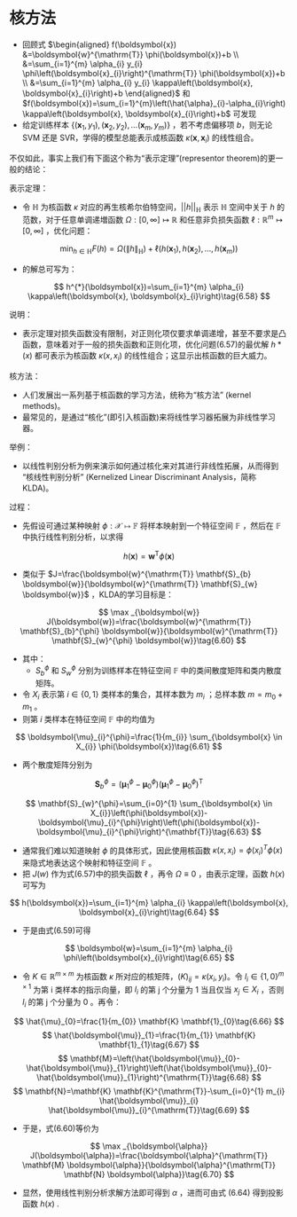 

# 核方法


- 回顾式 $\begin{aligned} f(\boldsymbol{x}) &=\boldsymbol{w}^{\mathrm{T}} \phi(\boldsymbol{x})+b \\ &=\sum_{i=1}^{m} \alpha_{i} y_{i} \phi\left(\boldsymbol{x}_{i}\right)^{\mathrm{T}} \phi(\boldsymbol{x})+b \\ &=\sum_{i=1}^{m} \alpha_{i} y_{i} \kappa\left(\boldsymbol{x}, \boldsymbol{x}_{i}\right)+b \end{aligned}$ 和 $f(\boldsymbol{x})=\sum_{i=1}^{m}\left(\hat{\alpha}_{i}-\alpha_{i}\right) \kappa\left(\boldsymbol{x}, \boldsymbol{x}_{i}\right)+b$ 可发现
- 给定训练样本 $\left\{\left(\boldsymbol{x}_{1}, y_{1}\right),\left(\boldsymbol{x}_{2}, y_{2}\right), \ldots\right.\left(\boldsymbol{x}_{m}, y_{m}\right) \}$  ，若不考虑偏移项 $b$，则无论 SVM 还是 SVR，学得的模型总能表示成核函数 $\kappa\left(\boldsymbol{x}, \boldsymbol{x}_{i}\right)$ 的线性组合。

不仅如此，事实上我们有下面这个称为“表示定理”(representor theorem)的更一般的结论：

表示定理：

- 令 $\mathbb{H}$ 为核函数 $\kappa$ 对应的再生核希尔伯特空间，$||h||_{\mathbb{H} }$  表示 $\mathbb{H}$ 空间中关于 $h$ 的范数，对于任意单调递増函数 $\Omega :[0, \infty] \mapsto \mathbb{R}$ 和任意非负损失函数 $\ell : \mathbb{R}^{m} \mapsto[0, \infty]$ ，优化问题：

$$
\min _{h \in \mathbb{H}} F(h)=\Omega\left(\|h\|_{\mathbb{H}}\right)+\ell\left(h\left(\boldsymbol{x}_{1}\right), h\left(\boldsymbol{x}_{2}\right), \ldots, h\left(\boldsymbol{x}_{m}\right)\right)\tag{6.57}
$$

- 的解总可写为：

$$
h^{*}(\boldsymbol{x})=\sum_{i=1}^{m} \alpha_{i} \kappa\left(\boldsymbol{x}, \boldsymbol{x}_{i}\right)\tag{6.58}
$$

说明：

- 表示定理对损失函数没有限制，对正则化项仅要求单调递增，甚至不要求是凸函数，意味着对于一般的损失函数和正则化项，优化问题(6.57)的最优解 $h*(x)$ 都可表示为核函数 $\kappa(x,x_i)$ 的线性组合；这显示出核函数的巨大威力。

核方法：

- 人们发展出一系列基于核函数的学习方法，统称为“核方法” (kernel methods)。
- 最常见的，是通过“核化”(即引入核函数)来将线性学习器拓展为非线性学习器。


举例：

- 以线性判别分析为例来演示如何通过核化来对其进行非线性拓展，从而得到 “核线性判别分析” (Kernelized Linear Discriminant Analysis，简称 KLDA)。

过程：

- 先假设可通过某种映射 $\phi:\mathcal{X}\mapsto \mathbb{F}$ 将样本映射到一个特征空间 $\mathbb{F}$ ，然后在 $\mathbb{F}$ 中执行线性判别分析，以求得

$$
h(\boldsymbol{x})=\boldsymbol{w}^{\mathrm{T}} \phi(\boldsymbol{x})\tag{6.59}
$$


- 类似于 $J=\frac{\boldsymbol{w}^{\mathrm{T}} \mathbf{S}_{b} \boldsymbol{w}}{\boldsymbol{w}^{\mathrm{T}} \mathbf{S}_{w} \boldsymbol{w}}$ ，KLDA的学习目标是：

$$
\max _{\boldsymbol{w}} J(\boldsymbol{w})=\frac{\boldsymbol{w}^{\mathrm{T}} \mathbf{S}_{b}^{\phi} \boldsymbol{w}}{\boldsymbol{w}^{\mathrm{T}} \mathbf{S}_{w}^{\phi} \boldsymbol{w}}\tag{6.60}
$$

- 其中：
  - $S_b^\phi$ 和 $S_w^\phi$ 分别为训练样本在特征空间 $\mathbb{F}$ 中的类间散度矩阵和类内散度矩阵。
- 令 $X_i$ 表示第 $i\in \{0,1\}$ 类样本的集合，其样本数为 $m_i$ ；总样本数 $m=m_0+m_1$ 。
- 则第 $i$ 类样本在特征空间 $\mathbb{F}$ 中的均值为


$$
\boldsymbol{\mu}_{i}^{\phi}=\frac{1}{m_{i}} \sum_{\boldsymbol{x} \in X_{i}} \phi(\boldsymbol{x})\tag{6.61}
$$

- 两个散度矩阵分别为

$$
\mathbf{S}_{b}^{\phi}=\left(\boldsymbol{\mu}_{1}^{\phi}-\boldsymbol{\mu}_{0}^{\phi}\right)\left(\boldsymbol{\mu}_{1}^{\phi}-\boldsymbol{\mu}_{0}^{\phi}\right)^{\mathrm{T}}\tag{6.62}
$$

$$
\mathbf{S}_{w}^{\phi}=\sum_{i=0}^{1} \sum_{\boldsymbol{x} \in X_{i}}\left(\phi(\boldsymbol{x})-\boldsymbol{\mu}_{i}^{\phi}\right)\left(\phi(\boldsymbol{x})-\boldsymbol{\mu}_{i}^{\phi}\right)^{\mathbf{T}}\tag{6.63}
$$

- 通常我们难以知道映射 $\phi$ 的具体形式，因此使用核函数 $\kappa(x,x_i)=\phi(x_i)^T\phi(x)$ 来隐式地表达这个映射和特征空间 $\mathbb{F}$ 。
- 把 $J(w)$ 作为式(6.57)中的损失函数 $\ell$ ，再令 $\Omega \equiv 0$ ，由表示定理，函数 $h(x)$ 可写为


$$
h(\boldsymbol{x})=\sum_{i=1}^{m} \alpha_{i} \kappa\left(\boldsymbol{x}, \boldsymbol{x}_{i}\right)\tag{6.64}
$$


- 于是由式(6.59)可得

$$
\boldsymbol{w}=\sum_{i=1}^{m} \alpha_{i} \phi\left(\boldsymbol{x}_{i}\right)\tag{6.65}
$$

- 令 $K\in\mathbb{R}^{m\times m}$ 为核函数 $\kappa$ 所对应的核矩阵，$(K)_{ij}=\kappa(x_i,y_i)$。令 $l_i\in \{1,0\}^{m\times 1}$ 为第 i 类样本的指示向量，即 $l_i$ 的第 j 个分量为 1 当且仅当 $x_j\in X_i$ ，否则 $l_i$ 的第 j 个分量为 0 。再令：

$$
\hat{\mu}_{0}=\frac{1}{m_{0}} \mathbf{K} \mathbf{1}_{0}\tag{6.66}
$$
$$
\hat{\boldsymbol{\mu}}_{1}=\frac{1}{m_{1}} \mathbf{K} \mathbf{1}_{1}\tag{6.67}
$$
$$
\mathbf{M}=\left(\hat{\boldsymbol{\mu}}_{0}-\hat{\boldsymbol{\mu}}_{1}\right)\left(\hat{\boldsymbol{\mu}}_{0}-\hat{\boldsymbol{\mu}}_{1}\right)^{\mathrm{T}}\tag{6.68}
$$
$$
\mathbf{N}=\mathbf{K} \mathbf{K}^{\mathrm{T}}-\sum_{i=0}^{1} m_{i} \hat{\boldsymbol{\mu}}_{i} \hat{\boldsymbol{\mu}}_{i}^{\mathrm{T}}\tag{6.69}
$$

- 于是，式(6.60)等价为

$$
\max _{\boldsymbol{\alpha}} J(\boldsymbol{\alpha})=\frac{\boldsymbol{\alpha}^{\mathrm{T}} \mathbf{M} \boldsymbol{\alpha}}{\boldsymbol{\alpha}^{\mathrm{T}} \mathbf{N} \boldsymbol{\alpha}}\tag{6.70}
$$

- 显然，使用线性判别分析求解方法即可得到 $\alpha$ ，进而可由式 (6.64) 得到投影函数 $h(x)$ .


